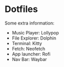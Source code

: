 # Dotfiles

Some extra information: 
- Music Player: Lollypop
- File Explorer: Dolphin
- Terminal: Kitty
- Fetch: Neofetch
- App launcher: Rofi
- Nav Bar: Waybar
